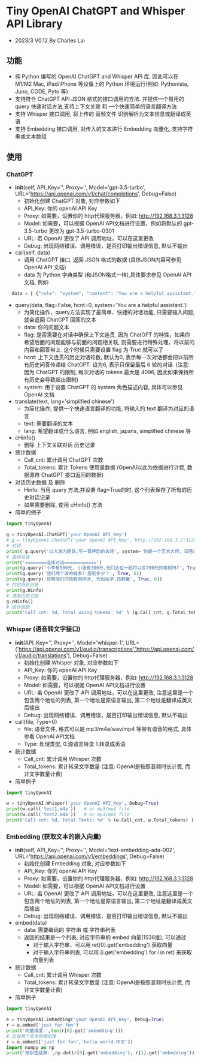 # Tiny OpenAI ChatGPT and Whisper API Library
- 2023/3     V0.12       By Charles Lai

## 功能
- 纯 Python 编写的 OpenAI ChatGPT and Whisper API 库, 因此可以在 M1/M2 Mac, iPad/iPhone 等设备上的 Python 环境运行(例如: Pythonista, Juno, CODE, Pyto 等)
- 支持符合 ChatGPT API JSON 格式的接口调用的方法. 并提供一个易用的 query 快速对话方法,支持上下文关联 和 一个快速简单的语言翻译方法
- 支持 Whisper 接口调用, 将上传的 音频文件 识别解析为文本信息或翻译成英语
- 支持 Embedding 接口调用, 对传入的文本进行 Embedding 向量化, 支持字符串或文本数组

## 使用
### ChatGPT
- __init__(self, API_Key='', Proxy='', Model='gpt-3.5-turbo', URL='https://api.openai.com/v1/chat/completions', Debug=False)
  - 初始化创建 ChatGPT 对象, 对应参数如下
  - API_Key: 你的 openAI API Key
  - Proxy: 如需要，设置你的 http代理服务器，例如: http://192.168.3.1:3128
  - Model: 如需要，可以根据 OpenAI API文档进行设置，例如将默认的 gpt-3.5-turbo 更改为 gpt-3.5-turbo-0301
  - URL: 若 OpenAI 更改了 API 调用地址，可以在这里更改
  - Debug: 出现网络错误、调用错误，是否打印输出错误信息, 默认不输出
- call(self, data)
  - 调用 ChatGPT 接口, 返回 JSON 格式的数据 (具体JSON内容可参见 OpenAI API 文档)
  - data 为 Python 字典类型 (和JSON格式一样),具体要求参见 OpenAI API 文档, 例如:
``` python
  data = [ {"role": "system", "content": "You are a helpful assistant."}, {"role": "user", "content": "What is the OpenAI mission?"} ]
```  
- query(data, flag=False, hcnt=0, system='You are a helpful assistant.')
  - 为简化操作，query方法实现了最简单、快捷的对话功能, 只需要输入问题, 就会返回 ChatGPT 回答的文本
  - data: 你的问题文本
  - flag: 是否需要在对话中确保上下文连贯. 因为 ChatGPT 的特性，如果你希望后面的问题能够与前面的问题相关联, 则需要进行特殊处理，将以前的内容和回答带上. 这个时候只需要设置 flag 为 True 就可以了
  - hcnt: 上下文连贯的历史对话轮数, 默认为0, 表示每一次对话都会把以前所有历史问答传递给 ChatGPT. 设为6, 表示只保留最后 6 轮的对话. (注意: 因为 ChatGPT 的限制, 每次对话的 tokens 最大是 4096, 因此如果保持所有历史会导致超出限制)
  - system: 用于设置 ChatGPT 的 system 角色描述内容, 具体可以参见 OpenAI 文档
- translate(text, lang='simplified chinese')
  - 为简化操作, 提供一个快速语言翻译的功能, 将输入的 text 翻译为对应的语言
  - text: 需要翻译的文本
  - lang: 希望翻译成什么语言, 例如 english, japans, simplified chinese 等
- cHinfo()
  - 删除 上下文关联对话 历史记录
- 统计数据
  - Call_cnt: 累计调用 ChatGPT 次数
  - Total_tokens: 累计 Tokens 使用量数据 (OpenAI以此为依据进行计费, 数据源自 ChatGPT 接口返回的数据) 
- 对话历史数据 及 删除
  - Hinfo: 当用 query 方法,并设置 flag=True的时, 这个列表保存了所有的历史对话记录
  - 如果需要删除, 使用 cHinfo() 方法
- 简单的例子
``` python
import tinyOpenAI

g = tinyOpenAI.ChatGPT('your OpenAI API_Key')
# g = tinyOpenAI.ChatGPT('your OpenAI API_Key','http://192.168.3.2:3128', Model='gpt-3.5-turbo-0301',Debug=True)
# 对话
print( g.query('以大海为题目,写一首押韵的古诗', system='你是一个艺术大师, 回答问题都会带有emoji图标') )
# 连续对话
print('========连续对话============')
print(g.query('小李有500元, 小张有300元,他们合在一起可以买790元的电视吗?', True, 6))
print(g.query('他们两个谁的钱多? 差别多少？', True, 6))
print(g.query('按照他们的钱数倒排序, 列出名字,钱数量', True, 6))
# 打印历史记录
print(g.Hinfo)
# 清除历史记录
g.cHinfo()
# 统计信息
print('Call cnt: %d, Total using tokens: %d' % (g.Call_cnt, g.Total_tokens) )
```

### Whisper (语音转文字接口)
- __init__(API_Key='', Proxy='', Model='whisper-1', URL=('https://api.openai.com/v1/audio/transcriptions','https://api.openai.com/v1/audio/translations'), Debug=False)
  - 初始化创建 Whisper 对象, 对应参数如下
  - API_Key: 你的 openAI API Key
  - Proxy: 如需要，设置你的 http代理服务器，例如: http://192.168.3.1:3128
  - Model: 如需要，可以根据 OpenAI API文档进行设置
  - URL: 若 OpenAI 更改了 API 调用地址，可以在这里更改, 注意这里是一个包含两个地址的列表, 第一个地址是原语言输出, 第二个地址是翻译成英文后输出
  - Debug: 出现网络错误、调用错误，是否打印输出错误信息, 默认不输出
- call(file, Type=0)
  - file: 语音文件, 格式可以是 mp3/m4a/wav/mp4 等带有语音的格式, 具体参看 OpenAI API文档
  - Type: 处理类型, 0.源语言转录 1.转录成英语
- 统计数据
  - Call_cnt: 累计调用 Whisper 次数
  - Total_tokens: 累计转录文字数量 (注意: OpenAI是按照音频时长计费, 而非文字数量计费)
- 简单例子  
``` python
import tinyOpenAI

w = tinyOpenAI.Whisper('your OpenAI API_Key', Debug=True)
print(w.call('test1.m4a'))   # or mp3/mp4 file
print(w.call('test2.m4a'))   # or mp3/mp4 file
print('Call cnt: %d, Total Texts: %d' % (w.Call_cnt, w.Total_tokens) )
```

### Embedding (获取文本的嵌入向量)
- __init__(self, API_Key='', Proxy='', Model='text-embedding-ada-002', URL='https://api.openai.com/v1/embeddings', Debug=False)
  - 初始化创建 Embedding 对象, 对应参数如下
  - API_Key: 你的 openAI API Key
  - Proxy: 如需要，设置你的 http代理服务器，例如: http://192.168.3.1:3128
  - Model: 如需要，可以根据 OpenAI API文档进行设置
  - URL: 若 OpenAI 更改了 API 调用地址，可以在这里更改, 注意这里是一个包含两个地址的列表, 第一个地址是原语言输出, 第二个地址是翻译成英文后输出
  - Debug: 出现网络错误、调用错误，是否打印输出错误信息, 默认不输出
- embed(data)
  - data: 需要编码的 字符串 或 字符串列表
  - 返回的结果是一个列表, 对应字符串的 embed 向量(1536维), 可以通过
    - 对于输入字符串，可以用 ret[0].get('embedding') 获取向量
    - 对于输入字符串列表, 可以用 [i.get('embedding') for i in ret] 来获取向量列表
- 统计数据
  - Call_cnt: 累计调用 Whisper 次数
  - Total_tokens: 累计转录文字数量 (注意: OpenAI是按照音频时长计费, 而非文字数量计费)
- 简单例子  
``` python
import tinyOpenAI

e = tinyOpenAI.Embedding('your OpenAI API_Key', Debug=True)
r = e.embed('just for fun')
print('向量维度:',len(r[0].get('embedding')))
# 比较两个文本的相似性
r = e.embed(['just for fun','hello world.中文'])
import numpy as np
print('相似性结果:',np.dot(r[0].get('embedding'), r[1].get('embedding')))
```
